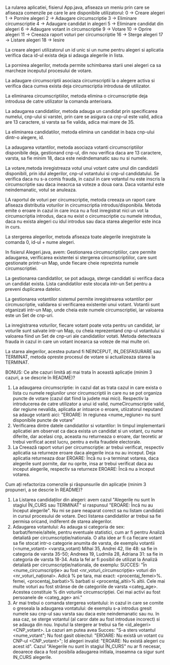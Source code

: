 La rularea aplicatiei, fisierul App.java, afiseaza un meniu prin care se afiseaza comenzile pe care le are disponibile utilizatorul:
0 -> Creare alegeri
1 -> Pornire alegeri
2 -> Adaugare circumscriptie
3 -> Eliminare circumscriptie
4 -> Adaugare candidat in alegeri
5 -> Eliminare candidat din alegeri
6 -> Adaugare votant in circumscriptie
9 -> Votare
10 -> Oprire alegeri
11 -> Creeaza raport voturi per circumscriptie
16 -> Sterge alegeri
17 -> Listare alegeri
18 -> Iesire

La creare alegeri utilizatorul un id unic si un nume pentru alegeri si aplicatia verifica daca id-ul
exista deja si adauga alegerile in lista.

La pornirea alegerilor, metoda permite schimbarea starii unei alegeri ca sa marcheze inceputul procesului de votare.

La adaugare circumscriptii asociaza circumscriptii la o alegere activa si verifica daca cumva exista deja circumscriptia
introdusa de utilizator.

La eliminarea circumscriptiilor, metoda elimina o circumscriptie  deja introdusa de catre utilizator la comanda anterioara.

La adaugarea candidatilor, metoda adauga un candidat prin specificarea numelui, cnp-ului si varstei, prin care se
asigura ca cnp-ul este valid, adica are 13 caractere, si varsta sa fie valida, adica mai mare de 35.

La eliminarea candidatilor, metoda elimina un candidat in baza cnp-ului dintr-o alegere, id.

La adaugarea votantilor, metoda asociaza votanti circumscriptiilor disponibile deja, gestionand cnp-ul, din nou verifica 
daca are 13 caractere, varsta, sa fie minim 18, daca este neidndemanatic sau nu si numele.

La votare,metoda inregistreaza votul unui votant catre unul din candidatii disponibili, prin idul alegerilor, cnp-ul
votantului si cnp-ul candidatului. Se verifica daca nu s-a comis frauda, in cazul in care votantul nu este inscris la
circumscriptie sau daca ineacrca sa voteze a doua oara. Daca votantul este neindemanatic, votul se anuleaza.

LA raportul de voturi per circumscriptie, metoda creeaza un raport care afiseaza distributia voturilor in circumscriptia
introdus/disponibila. Metoda emite o eroare in cazul in care inca nu a fost inregistrat nici un vot la circumscriptia
introdus, daca nu exist o circumscriptie cu numele introdus, daca nu exista alegeri cu idul introdus sau daca starea alegerilor
este inca in curs.

La stergerea alegerilor, metoda afiseaza toate alegerile inregistrate la comanda 0, id-ul + nume alegeri.




In fisierul Alegeri.java, avem:
Gestionarea circumscriptiilor, care permite adaugarea, verificarea existentei si stergerea circumscriptiilor, care sunt
gestionate printr-un Map, unde fiecare cheie reprezinta numele circumscriptiei.

La gestionarea candidatilor, se pot adauga, sterge candidati si verifica daca un candidat exista. Lista candidatilor
este stocata intr-un Set pentru a preveni duplicarea datelor.

La gestionarea votantilor sistemul permite inregistrearea votantilor per circmuscriptie, validarea si verificarea
existentei unui votant. Votantii sunt otganizati intr-un Map, unde cheia este numele circumscriptiei, iar valoarea este
un Set de cnp-uri.

La inregistrarea voturilor, fiecare votant poate vota pentru un candidat, iar voturile sunt salvate intr-un Map, cu cheia
reprezentand cnp-ul votantului si valoarea fiind un Set de cnp-uri ale candidatilor votati. Metoda detecteaza frauda in 
cazul in care un votant incearca sa voteze de mai multe ori.

La starea alegerilor, acestea putand fi NEINCEPUT, IN_DESFASURARE sau TERMINAT, metoda opreste procesul de votare si
actualizeaza starea la TERMINAT.



BONUS:
Ce alte cazuri limită ați mai trata în această aplicație (minim 3 cazuri, a se descrie în README)?
1. La adaugarea circumscriptie: in cazul dat as trata cazul in care exista o lista cu numele regiunilor unor 
circumscriptii in care nu se pot organiza puncte de votare (cazul dat fiind la judete mai mici). Respectiv la introducerea
de catre utilizator a unui id valid, numeCircumscriptie valid, dar regiune nevalida, aplicatia ar intoarce o eroare,
utiizatorul neputand sa adauge votanti aici: "EROARE: In regiunea <nume_regiune> nu sunt disponibile puncte de votare"
2. Verificarea dintre datele candidatilor si votantilor: In timpul implementarii aplicatiei am observat ca daca exista un 
candidat si un votant, cu nume diferite, dar acelasi cnp, aceasta nu returneaza o eroare, dar teoretic ar trebui verificat 
acest lucru, pentru a evita fraudele electorale.
3. La Creează raport voturi per circumscripție: ar trebui verificat, respectiv aplicatia sa returneze eroare daca alegerile
inca nu au inceput. Deja aplicatia returneaza doar EROARE: Încă nu s-a terminat votarea, daca alegerile sunt pornite, dar
nu oprite, insa ar trebui verificat daca au inceput alegerile, respectiv sa returneze EROARE: Încă nu a inceput votarea.


Cum ați refactoriza comenzile și răspunsurile din aplicație (minim 3 propuneri, a se descrie în README)?
1. La Listarea candidaților din alegeri: avem cazul "Alegerile nu sunt în stagiul ÎN_CURS sau TERMINAT" si raspunsul 
"EROARE: Încă nu au început alegerile". Nu mi se pare neaparat corect sa nu listam candidatii in cursul procesului de votare. 
Deci listarea candidatilor ar trebui sa fie permisa oricand, indiferent de starea alegerilor.
2. Adaugarea votantului: As adauga si categoria de sex: barbat/femeie/altele, pentru eventuale statistici, cum ar fi pentru
Analiză detaliată per circumscripție/nationala. O alta idee ar fi ca fiecare votant sa fie stocat intr-o categorie anumita
de varsta, de exemplu votantii (<nume_votant> <varsta_votant) Mihai 35, Andrei 42, Ilie 48: sa fie in categoria de varsta 35-50;
Andreea 19, Ludmila 28, Adriana 31: sa fie in categoria de varsta 18-34. Asta la fel ar fi posibil de utilizat la Analiză 
detaliată per circumscripție/nationala, de exemplu: SUCCES: "În <nume_circumscripție> au fost 
<nr_voturi_circumscripție> voturi din <nr_voturi_național>. Adică <procentaj>% pe tara, mai exact: <procentaj_femei>%. femei, <procentaj_barbati>% barbati 
si <procentaj_altii>% altii. Cele mai multe voturi au fost strânse de <CNP> <nume> de categoriile de varsta <categ_age>. 
Acestea constituie <procentaj>% din voturile circumscripției. Cei mai activi au fost persoanele de <categ_age> ani."
3. Ar mai trebui o comanda stergerea votantului: in cazul in care se comite o greseala la adaugarea vontatului: de exemplu
s-a introdus gresit numele sau cnp-ul sau varsta sau daca este neindemanatic sau nu. In asa caz, se sterge votantul (al 
caror date au fost introduse incorect) si se adauga din nou. Inputul la stergere ar trebui sa fie <id_alegeri> <CNP_votant>.
La cazuri am putea avea Succes: "S-a sters votantul <nume_votant"; Nu fost gasit obiectul: "EROARE: Nu există un votant
cu CNP-ul <CNP_votant>"; Id alegeri invalid: "EROARE: Nu există alegeri cu acest id". Cazul "Alegerile nu sunt în stagiul 
ÎN_CURS" nu ar fi necesar, deoarece daca a fost posibila adaugarea initiala, inseamna ca sigur sunt IN_CURS alegerile.



